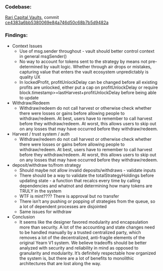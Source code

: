 ### Codebase: 

[Rari Capital Vaults](https://github.com/Rari-Capital/vaults), commit [ce4383a6bb5380069e84a746d50c68b7b5d9482a](https://github.com/Rari-Capital/vaults/commit/ce4383a6bb5380069e84a746d50c68b7b5d9482a)
  

### Findings:

- Context Issues
    - Use of msg.sender throughout - vault should better control context in general msgSender()
    - No way to account for tokens sent to the strategy by means not pre-determined by vault logic. Whether through air drops or mistakes, capturing value that enters the vault ecosystem unpredictably is quality UX
    - In lockedProfit, profitUnlockDelay can be changed before all existing profits are unlocked, either put a cap on profitUnlockDelay or require block.timestamp>=lastHarvest+profitUnlockDelay before being able to update
- Withdraw/Redeem
    - Withdraw/redeem do not call harvest or otherwise check whether there were losses or gains before allowing people to withdraw/redeem. At best, users have to remember to call harvest before they withdraw/redeem. At worst, this allows users to skip out on any losses that may have occurred before they withdraw/redeem.
- Harvest / trust system / auth
    - Withdraw/redeem do not call harvest or otherwise check whether there were losses or gains before allowing people to withdraw/redeem. At best, users have to remember to call harvest before they withdraw/redeem. At worst, this allows users to skip out on any losses that may have occurred before they withdraw/redeem.
- deposit/withdraw to/from strategy
    - Should maybe not allow invalid deposits/withdraws - validate inputs
    - There should be a way to validate the totalStrategyHoldings before updating state - a function that recalcs every time by calling dependencies and whatnot and determining how many tokens are TRULY in the system
    - WTF is mint???? There is approval but no transfer
    - There isn’t any pushing or popping of strategies from the queue, so a lot of dependent processes are disjointed
    - Same issues for withdraw
- Conclusion
    - It seems like the designer favored modularity and encapsulation more than security. A lot of the accounting and state changes need to be handled manually by a trusted centralized party, which removes a lot of the decentralized, anti-fragile elements of the original Yearn V1 system. We believe tradeoffs should be better analyzed with security and reliability in mind as opposed to granularity and modularity. It’s definitely respectable how organized the system is, but there are a lot of benefits to monolithic architectures that are lost along the way.